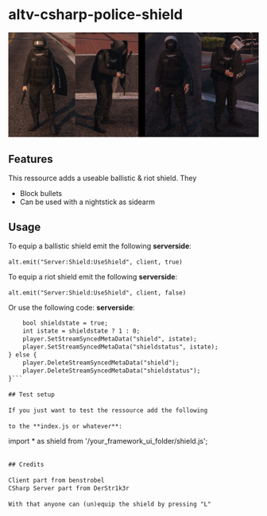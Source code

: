 # altv-csharp-police-shield

![](preview.png)

## Features

This ressource adds a useable ballistic & riot shield. They
- Block bullets
- Can be used with a nightstick as sidearm

## Usage

To equip a ballistic shield emit the following **serverside**: 

```alt.emit("Server:Shield:UseShield", client, true)```

To equip a riot shield emit the following **serverside**:

```alt.emit("Server:Shield:UseShield", client, false)```

Or use the following code: **serverside**:

```if (!player.HasData("shield")){
    bool shieldstate = true;
    int istate = shieldstate ? 1 : 0;
    player.SetStreamSyncedMetaData("shield", istate);
    player.SetStreamSyncedMetaData("shieldstatus", istate);
} else {
    player.DeleteStreamSyncedMetaData("shield");
    player.DeleteStreamSyncedMetaData("shieldstatus");
}```

## Test setup

If you just want to test the ressource add the following

to the **index.js or whatever**:

```
import * as shield from '/your_framework_ui_folder/shield.js';
```

## Credits

Client part from benstrobel 
CSharp Server part from DerStr1k3r

With that anyone can (un)equip the shield by pressing "L"
